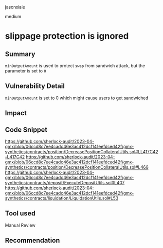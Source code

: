 jasonxiale

medium

# slippage protection is ignored

## Summary
`minOutputAmount` is used to protect `swap` from sandwich attack, but the parameter is set to `0`

## Vulnerability Detail
`minOutputAmount` is set to 0 which might cause users to get sandwiched

## Impact

## Code Snippet

https://github.com/sherlock-audit/2023-04-gmx/blob/06ccd8c7ee4cadc46e3ac412dcf141eefdced42f/gmx-synthetics/contracts/position/DecreasePositionCollateralUtils.sol#LL417C42-L417C42
https://github.com/sherlock-audit/2023-04-gmx/blob/06ccd8c7ee4cadc46e3ac412dcf141eefdced42f/gmx-synthetics/contracts/position/DecreasePositionCollateralUtils.sol#L466
https://github.com/sherlock-audit/2023-04-gmx/blob/06ccd8c7ee4cadc46e3ac412dcf141eefdced42f/gmx-synthetics/contracts/deposit/ExecuteDepositUtils.sol#L407
https://github.com/sherlock-audit/2023-04-gmx/blob/06ccd8c7ee4cadc46e3ac412dcf141eefdced42f/gmx-synthetics/contracts/liquidation/LiquidationUtils.sol#L53

## Tool used

Manual Review

## Recommendation
